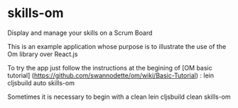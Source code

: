 skills-om
=========

Display and manage your skills on a Scrum Board

This is an example application whose purpose is to illustrate the use of the Om library over React.js

To try the app just follow the instructions at the begining of [OM basic tutorial] (https://github.com/swannodette/om/wiki/Basic-Tutorial) :
lein cljsbuild auto skills-om

Sometimes it is necessary to begin with a clean
lein cljsbuild clean skills-om

